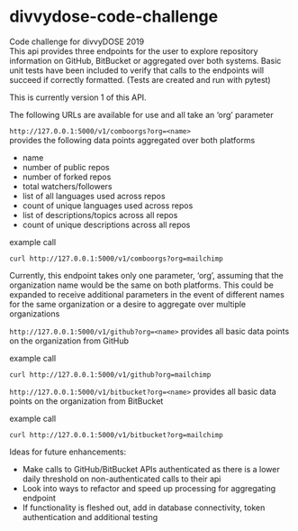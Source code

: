 # divvydose-code-challenge   
Code challenge for divvyDOSE 2019   
This api provides three endpoints for the user to explore repository information on GitHub, BitBucket or aggregated over both systems.  Basic unit tests have been included to verify that calls to the endpoints will succeed if correctly formatted. (Tests are created and run with pytest)

This is currently version 1 of this API.

The following URLs are available for use and all take an ‘org’ parameter

```http://127.0.0.1:5000/v1/comboorgs?org=<name>```   
provides the following data points aggregated over both platforms
 - name
 - number of public repos
 - number of forked repos
 - total watchers/followers
 - list of all languages used across repos
 - count of unique languages used across repos
 - list of descriptions/topics across all repos
 - count of unique descriptions across all repos

example call 

```curl http://127.0.0.1:5000/v1/comboorgs?org=mailchimp```

Currently, this endpoint takes only one parameter, ‘org’, assuming that the organization name would be the same on both platforms.  This could be expanded to receive additional parameters in the event of different names for the same organization or a desire to aggregate over multiple organizations

```http://127.0.0.1:5000/v1/github?org=<name>```
provides all basic data points on the organization from GitHub

example call

```curl http://127.0.0.1:5000/v1/github?org=mailchimp```

```http://127.0.0.1:5000/v1/bitbucket?org=<name>```
provides all basic data points on the organization from BitBucket

example call

```curl http://127.0.0.1:5000/v1/bitbucket?org=mailchimp```


Ideas for future enhancements:
 - Make calls to GitHub/BitBucket APIs authenticated as there is a lower daily threshold on non-authenticated calls to their api
 - Look into ways to refactor and speed up processing for aggregating endpoint
 - If functionality is fleshed out, add in database connectivity, token authentication and additional testing
